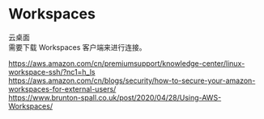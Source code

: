 # Workspaces
  
云桌面  
需要下载 Workspaces 客户端来进行连接。  
  
https://aws.amazon.com/cn/premiumsupport/knowledge-center/linux-workspace-ssh/?nc1=h_ls  
https://aws.amazon.com/cn/blogs/security/how-to-secure-your-amazon-workspaces-for-external-users/  
https://www.brunton-spall.co.uk/post/2020/04/28/Using-AWS-Workspaces/  
